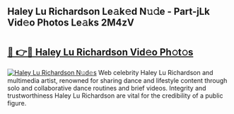 ## Haley Lu Richardson Le𝚊k𝚎d N𝚞𝚍e - Part-jLk Vid𝚎o Photos Le𝚊ks 2M4zV

# <h2><a href="http://fbbpqi7.evod.top/?m=Haley+Lu+Richardson">🔗 👉🔴 Haley Lu Richardson Vid𝚎o Ph𝚘t𝚘s</a></h2>

[![Haley Lu Richardson N𝚞d𝚎s](https://i.imgur.com/8V9OHl7.gif)](http://fbbpqi7.evod.top/?m=Haley+Lu+Richardson)
Web celebrity Haley Lu Richardson and multimedia artist, renowned for sharing dance and lifestyle content through solo and collaborative dance routines and brief videos. Integrity and trustworthiness Haley Lu Richardson are vital for the credibility of a public figure. 
